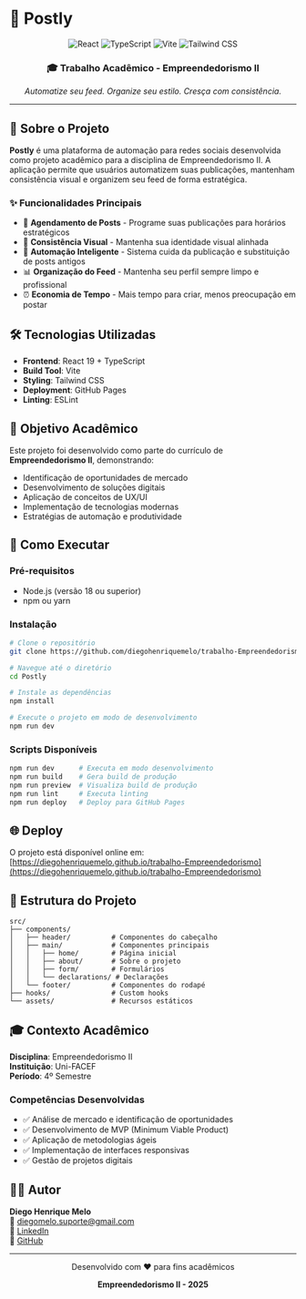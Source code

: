 # 📱 Postly

<div align="center">
  <img src="https://img.shields.io/badge/React-19.1.1-61DAFB?style=for-the-badge&logo=react&logoColor=white" alt="React" />
  <img src="https://img.shields.io/badge/TypeScript-5.8.3-3178C6?style=for-the-badge&logo=typescript&logoColor=white" alt="TypeScript" />
  <img src="https://img.shields.io/badge/Vite-7.1.2-646CFF?style=for-the-badge&logo=vite&logoColor=white" alt="Vite" />
  <img src="https://img.shields.io/badge/Tailwind_CSS-4.1.12-38B2AC?style=for-the-badge&logo=tailwind-css&logoColor=white" alt="Tailwind CSS" />
</div>

<div align="center">
  <h3>🎓 Trabalho Acadêmico - Empreendedorismo II</h3>
  <p><em>Automatize seu feed. Organize seu estilo. Cresça com consistência.</em></p>
</div>

---

## 🚀 Sobre o Projeto

**Postly** é uma plataforma de automação para redes sociais desenvolvida como projeto acadêmico para a disciplina de Empreendedorismo II. A aplicação permite que usuários automatizem suas publicações, mantenham consistência visual e organizem seu feed de forma estratégica.

### ✨ Funcionalidades Principais

- 📅 **Agendamento de Posts** - Programe suas publicações para horários estratégicos
- 🎨 **Consistência Visual** - Mantenha sua identidade visual alinhada
- 🔄 **Automação Inteligente** - Sistema cuida da publicação e substituição de posts antigos
- 📊 **Organização do Feed** - Mantenha seu perfil sempre limpo e profissional
- ⏰ **Economia de Tempo** - Mais tempo para criar, menos preocupação em postar

## 🛠️ Tecnologias Utilizadas

- **Frontend**: React 19 + TypeScript
- **Build Tool**: Vite
- **Styling**: Tailwind CSS
- **Deployment**: GitHub Pages
- **Linting**: ESLint

## 🎯 Objetivo Acadêmico

Este projeto foi desenvolvido como parte do currículo de **Empreendedorismo II**, demonstrando:

- Identificação de oportunidades de mercado
- Desenvolvimento de soluções digitais
- Aplicação de conceitos de UX/UI
- Implementação de tecnologias modernas
- Estratégias de automação e produtividade

## 🚀 Como Executar

### Pré-requisitos
- Node.js (versão 18 ou superior)
- npm ou yarn

### Instalação

```bash
# Clone o repositório
git clone https://github.com/diegohenriquemelo/trabalho-Empreendedorismo.git

# Navegue até o diretório
cd Postly

# Instale as dependências
npm install

# Execute o projeto em modo de desenvolvimento
npm run dev
```

### Scripts Disponíveis

```bash
npm run dev      # Executa em modo desenvolvimento
npm run build    # Gera build de produção
npm run preview  # Visualiza build de produção
npm run lint     # Executa linting
npm run deploy   # Deploy para GitHub Pages
```

## 🌐 Deploy

O projeto está disponível online em: [https://diegohenriquemelo.github.io/trabalho-Empreendedorismo](https://diegohenriquemelo.github.io/trabalho-Empreendedorismo)

## 📁 Estrutura do Projeto

```
src/
├── components/
│   ├── header/          # Componentes do cabeçalho
│   ├── main/            # Componentes principais
│   │   ├── home/        # Página inicial
│   │   ├── about/       # Sobre o projeto
│   │   ├── form/        # Formulários
│   │   └── declarations/ # Declarações
│   └── footer/          # Componentes do rodapé
├── hooks/               # Custom hooks
└── assets/              # Recursos estáticos
```

## 🎓 Contexto Acadêmico

**Disciplina**: Empreendedorismo II  
**Instituição**: Uni-FACEF  
**Período**: 4º Semestre  

### Competências Desenvolvidas

- ✅ Análise de mercado e identificação de oportunidades
- ✅ Desenvolvimento de MVP (Minimum Viable Product)
- ✅ Aplicação de metodologias ágeis
- ✅ Implementação de interfaces responsivas
- ✅ Gestão de projetos digitais

## 👨‍💻 Autor

**Diego Henrique Melo**  
📧 diegomelo.suporte@gmail.com  
🔗 [LinkedIn](https://www.linkedin.com/in/devmelo/)  
🐙 [GitHub](https://github.com/DiegoHenriqueMelo)

---

<div align="center">
  <p>Desenvolvido com ❤️ para fins acadêmicos</p>
  <p><strong>Empreendedorismo II - 2025</strong></p>
</div>